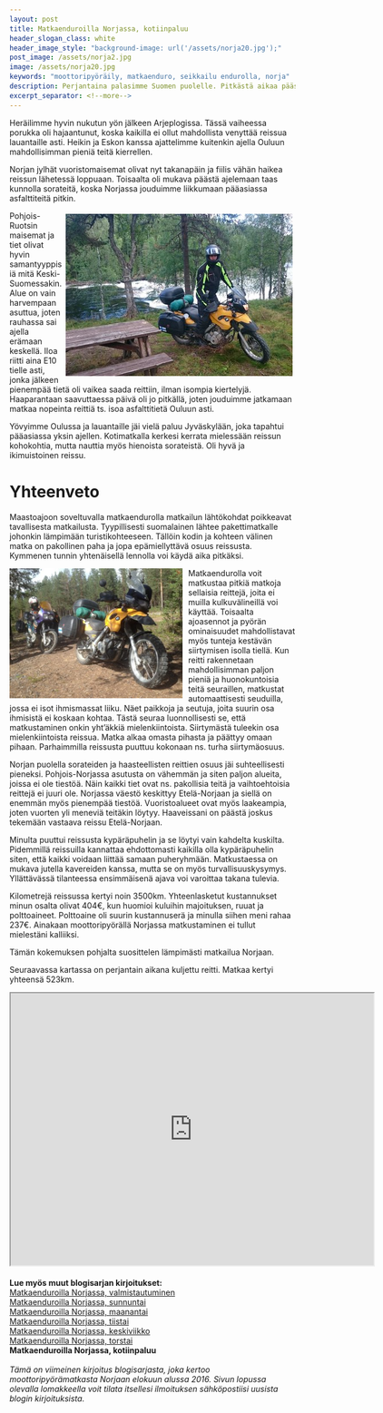 ```yaml
---
layout: post
title: Matkaenduroilla Norjassa, kotiinpaluu
header_slogan_class: white
header_image_style: "background-image: url('/assets/norja20.jpg');"
post_image: /assets/norja2.jpg
image: /assets/norja20.jpg
keywords: "moottoripyöräily, matkaenduro, seikkailu endurolla, norja"
description: Perjantaina palasimme Suomen puolelle. Pitkästä aikaa pääsimme ajamaan taas kunnolla sorateitä. Analysoin jutussa reissua ja käyn läpi mm. kertyneet kustannukset.
excerpt_separator: <!--more-->
---
```


Heräilimme hyvin nukutun yön jälkeen Arjeplogissa. Tässä vaiheessa 
porukka oli hajaantunut, koska kaikilla ei ollut mahdollista venyttää 
reissua lauantaille asti. Heikin ja Eskon kanssa ajattelimme kuitenkin 
ajella Ouluun mahdollisimman pieniä teitä kierrellen.

Norjan jylhät vuoristomaisemat olivat nyt takanapäin ja fiilis vähän 
haikea reissun lähetessä loppuaan. Toisaalta oli mukava päästä ajelemaan 
taas kunnolla sorateitä, koska Norjassa jouduimme liikkumaan pääasiassa 
asfalttiteitä pitkin.

<img src="/assets/norja21.jpg" style="float: right; padding: 5px;" />

Pohjois-Ruotsin maisemat ja tiet olivat hyvin samantyyppisiä mitä 
Keski-Suomessakin. Alue on vain harvempaan asuttua, joten rauhassa sai 
ajella erämaan keskellä. Iloa riitti aina E10 tielle asti, jonka jälkeen 
pienempää tietä oli vaikea saada reittiin, ilman isompia kiertelyjä. 
Haaparantaan saavuttaessa päivä oli jo pitkällä, joten jouduimme 
jatkamaan matkaa nopeinta reittiä ts. isoa asfalttitietä Ouluun asti.

Yövyimme Oulussa ja lauantaille jäi vielä paluu Jyväskylään, joka 
tapahtui pääasiassa yksin ajellen. Kotimatkalla kerkesi kerrata 
mielessään reissun kohokohtia, mutta nauttia myös hienoista sorateistä. 
Oli hyvä ja ikimuistoinen reissu.

# Yhteenveto

Maastoajoon soveltuvalla matkaendurolla matkailun lähtökohdat poikkeavat 
tavallisesta matkailusta. Tyypillisesti suomalainen lähtee 
pakettimatkalle johonkin lämpimään turistikohteeseen. Tällöin kodin ja 
kohteen välinen matka on pakollinen paha ja jopa epämiellyttävä osuus 
reissusta. Kymmenen tunnin yhtenäisellä lennolla voi käydä aika 
pitkäksi.

<img src="/assets/norja22.jpg" width="305" style="float: left; 
padding-right: 10px;" />

Matkaendurolla voit matkustaa pitkiä matkoja sellaisia reittejä, joita 
ei muilla kulkuvälineillä voi käyttää. Toisaalta ajoasennot ja pyörän 
ominaisuudet mahdollistavat myös tunteja kestävän siirtymisen isolla 
tiellä. Kun reitti rakennetaan mahdollisimman paljon pieniä ja 
huonokuntoisia teitä seuraillen, matkustat automaattisesti seuduilla, 
jossa ei isot ihmismassat liiku. Näet paikkoja ja seutuja, joita suurin 
osa ihmisistä ei koskaan kohtaa. Tästä seuraa luonnollisesti se, että 
matkustaminen onkin yht’äkkiä mielenkiintoista. Siirtymästä tuleekin osa 
mielenkiintoista reissua. Matka alkaa omasta pihasta ja päättyy omaan 
pihaan. Parhaimmilla reissusta puuttuu kokonaan ns. turha siirtymäosuus. 

Norjan puolella sorateiden ja haasteellisten reittien osuus jäi 
suhteellisesti pieneksi. Pohjois-Norjassa asutusta on vähemmän ja siten 
paljon alueita, joissa ei ole tiestöä. Näin kaikki tiet ovat ns. 
pakollisia teitä ja vaihtoehtoisia reittejä ei juuri ole. Norjassa 
väestö keskittyy Etelä-Norjaan ja siellä on enemmän myös pienempää 
tiestöä. Vuoristoalueet ovat myös laakeampia, joten vuorten yli meneviä 
teitäkin löytyy. Haaveissani on päästä joskus tekemään vastaava reissu 
Etelä-Norjaan.

Minulta puuttui reissusta kypäräpuhelin ja se löytyi vain kahdelta 
kuskilta. Pidemmillä reissuilla kannattaa ehdottomasti kaikilla olla 
kypäräpuhelin siten, että kaikki voidaan liittää samaan puheryhmään. 
Matkustaessa on mukava jutella kavereiden kanssa, mutta se on myös 
turvallisuuskysymys. Yllättävässä tilanteessa ensimmäisenä ajava voi 
varoittaa takana tulevia.

Kilometrejä reissussa kertyi noin 3500km. Yhteenlasketut kustannukset 
minun osalta olivat 404€, kun huomioi kuluihin majoituksen, ruuat ja 
polttoaineet. Polttoaine oli suurin kustannuserä ja minulla siihen meni 
rahaa 237€. Ainakaan moottoripyörällä Norjassa matkustaminen ei tullut 
mielestäni kalliiksi.

Tämän kokemuksen pohjalta suosittelen lämpimästi matkailua Norjaan.

Seuraavassa kartassa on perjantain aikana kuljettu reitti. Matkaa kertyi
yhteensä 523km.

<div class="post-video">
  <iframe 
    src="https://www.google.com/maps/d/embed?mid=1XeZat4O-lUCaO1qxpKRYrPRwkMYh8vFf"
    width="640" height="480"></iframe>
</div>

<div>&nbsp;</div>

<div><b>Lue myös muut blogisarjan kirjoitukset:</b></div>

<div><a href="/2017/02/11/matkaenduroilla-norjassa-valmistautuminen">
Matkaenduroilla Norjassa, valmistautuminen</a></div>

<div><a href="2017/03/01/matkaenduroilla-norjassa-sunnuntai">
Matkaenduroilla Norjassa, sunnuntai</a></div>

<div><a href="2017/06/06/matkaenduroilla-norjassa-maanantai">
Matkaenduroilla Norjassa, maanantai</a></div>

<div><a href="2020/02/29/matkaenduroilla-norjassa-tiistai">
Matkaenduroilla Norjassa, tiistai</a></div>

<div><a href="2020/03/05/matkaenduroilla-norjassa-keskiviikko">
Matkaenduroilla Norjassa, keskiviikko</a></div>

<div><a href="2020/04/05/matkaenduroilla-norjassa-torstai">
Matkaenduroilla Norjassa, torstai</a></div>

<div><b>Matkaenduroilla Norjassa, kotiinpaluu</b></div>

	
<div>&nbsp;</div>

<i>
Tämä on viimeinen kirjoitus blogisarjasta, joka kertoo 
moottoripyörämatkasta Norjaan elokuun alussa 2016. Sivun lopussa 
olevalla lomakkeella voit tilata itsellesi ilmoituksen 
sähköpostiisi uusista blogin kirjoituksista.
</i>
